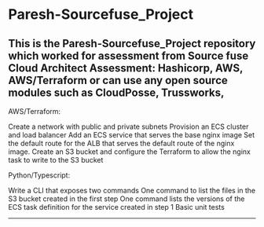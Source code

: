 # Paresh-Sourcefuse_Project
This is the Paresh-Sourcefuse_Project repository which worked for assessment from Source fuse
Cloud Architect Assessment: Hashicorp, AWS, AWS/Terraform or can use any open source modules such as CloudPosse, Trussworks, 
----
AWS/Terraform:

Create a network with public and private subnets
Provision an ECS cluster and load balancer
Add an ECS service that serves the base nginx image
Set the default route for the ALB that serves the default route of the nginx image.
Create an S3 bucket and configure the Terraform to allow the nginx task to write to the S3 bucket

Python/Typescript:

Write a CLI that exposes two commands
One command to list the files in the S3 bucket created in the first step
One command lists the versions of the ECS task definition for the service created in step 1
Basic unit tests

----


